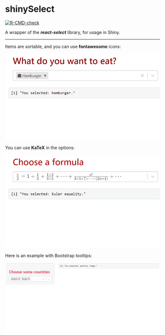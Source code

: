 # shinySelect

<!-- badges: start -->
[![R-CMD-check](https://github.com/stla/shinySelect/actions/workflows/R-CMD-check.yaml/badge.svg)](https://github.com/stla/shinySelect/actions/workflows/R-CMD-check.yaml)
<!-- badges: end -->

A wrapper of the ***react-select*** library, for usage in Shiny.

___

Items are sortable, and you can use **fontawesome** icons:

![](https://raw.githubusercontent.com/stla/shinySelect/main/inst/screenshots/sortable.gif)


You can use **KaTeX** in the options:

![](https://raw.githubusercontent.com/stla/shinySelect/main/inst/screenshots/katex.gif)


Here is an example with Bootstrap tooltips: 

![](https://raw.githubusercontent.com/stla/shinySelect/main/inst/screenshots/tooltips.gif)
